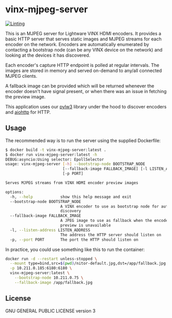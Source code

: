 # vinx-mjpeg-server

[![Linting](https://github.com/NitorCreations/vinx-mjpeg-server/actions/workflows/ruff.yaml/badge.svg)](https://github.com/NitorCreations/vinx-mjpeg-server/actions/workflows/ruff.yaml)

This is an MJPEG server for Lightware VINX HDMI encoders. It provides a basic HTTP server that serves static images and 
MJPEG streams for each encoder on the network. Encoders are automatically enumerated by contacting a bootstrap node
(can be any VINX device on the network) and looking at the devices it has discovered.

Each encoder's capture HTTP endpoint is polled at regular intervals. The images are stored in memory and served 
on-demand to any/all connected MJPEG clients.

A fallback image can be provided which will be returned whenever the encoder doesn't have signal present, or when 
there was an issue in fetching the preview image.

This application uses our [pylw3](https://github.com/NitorCreations/pylw3) library under the hood to discover encoders 
and [aiohttp](https://github.com/aio-libs/aiohttp) for HTTP.

## Usage

The recommended way is to run the server using the supplied Dockerfile:

```bash
$ docker build -t vinx-mjpeg-server:latest .
$ docker run vinx-mjpeg-server:latest -h
DEBUG:asyncio:Using selector: EpollSelector
usage: vinx-mjpeg-server [-h] --bootstrap-node BOOTSTRAP_NODE
                         [--fallback-image FALLBACK_IMAGE] [-l LISTEN_ADDRESS]
                         [-p PORT]

Serves MJPEG streams from VINX HDMI encoder preview images

options:
  -h, --help            show this help message and exit
  --bootstrap-node BOOTSTRAP_NODE
                        A VINX encoder to use as bootstrap node for auto-
                        discovery
  --fallback-image FALLBACK_IMAGE
                        A JPEG image to use as fallback when the encoder
                        preview is unavailable
  -l, --listen-address LISTEN_ADDRESS
                        The address the HTTP server should listen on
  -p, --port PORT       The port the HTTP should listen on
```

In practice, you could use something like this to run the container:

```bash
docker run -d --restart unless-stopped \
  --mount type=bind,src=$(pwd)/nitor-default.jpg,dst=/app/fallback.jpg \
  -p 10.211.0.185:6180:6180 \
  vinx-mjpeg-server:latest \
    --bootstrap-node 10.211.0.75 \
    --fallback-image /app/fallback.jpg
```

## License

GNU GENERAL PUBLIC LICENSE version 3
